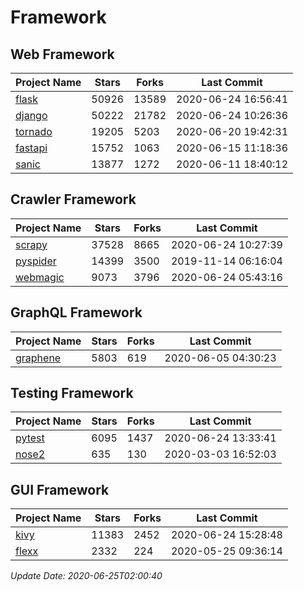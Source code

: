# Framework

## Web Framework

| Project Name | Stars | Forks | Last Commit |
| ------------ | ----- | ----- | ----------- |
| [flask](https://github.com/pallets/flask) | 50926 | 13589 | 2020-06-24 16:56:41 |
| [django](https://github.com/django/django) | 50222 | 21782 | 2020-06-24 10:26:36 |
| [tornado](https://github.com/tornadoweb/tornado) | 19205 | 5203 | 2020-06-20 19:42:31 |
| [fastapi](https://github.com/tiangolo/fastapi) | 15752 | 1063 | 2020-06-15 11:18:36 |
| [sanic](https://github.com/huge-success/sanic) | 13877 | 1272 | 2020-06-11 18:40:12 |

## Crawler Framework

| Project Name | Stars | Forks | Last Commit |
| ------------ | ----- | ----- | ----------- |
| [scrapy](https://github.com/scrapy/scrapy) | 37528 | 8665 | 2020-06-24 10:27:39 |
| [pyspider](https://github.com/binux/pyspider) | 14399 | 3500 | 2019-11-14 06:16:04 |
| [webmagic](https://github.com/code4craft/webmagic) | 9073 | 3796 | 2020-06-24 05:43:16 |

## GraphQL Framework

| Project Name | Stars | Forks | Last Commit |
| ------------ | ----- | ----- | ----------- |
| [graphene](https://github.com/graphql-python/graphene) | 5803 | 619 | 2020-06-05 04:30:23 |

## Testing Framework

| Project Name | Stars | Forks | Last Commit |
| ------------ | ----- | ----- | ----------- |
| [pytest](https://github.com/pytest-dev/pytest) | 6095 | 1437 | 2020-06-24 13:33:41 |
| [nose2](https://github.com/nose-devs/nose2) | 635 | 130 | 2020-03-03 16:52:03 |

## GUI Framework

| Project Name | Stars | Forks | Last Commit |
| ------------ | ----- | ----- | ----------- |
| [kivy](https://github.com/kivy/kivy) | 11383 | 2452 | 2020-06-24 15:28:48 |
| [flexx](https://github.com/flexxui/flexx) | 2332 | 224 | 2020-05-25 09:36:14 |

*Update Date: 2020-06-25T02:00:40*